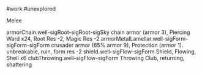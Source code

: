 #work #unexplored 

Melee

armorChain.well-sigRoot-sigRoot-sigSky
chain armor (armor 3), Piercing Ward x24, Root Res -2, Magic Res -2
armorMetalLamellar.well-sigForm-sigForm-sigForm
crusader armor  (65% armor 9), Protection (armor 1). unbreakable, ruin, form res -2
shield.well-sigFlow-sigForm
Shield, Flowing, Shell x6
clubThrowing.well-sigFlow-sigForm
Throwing Club, returning, shattering

